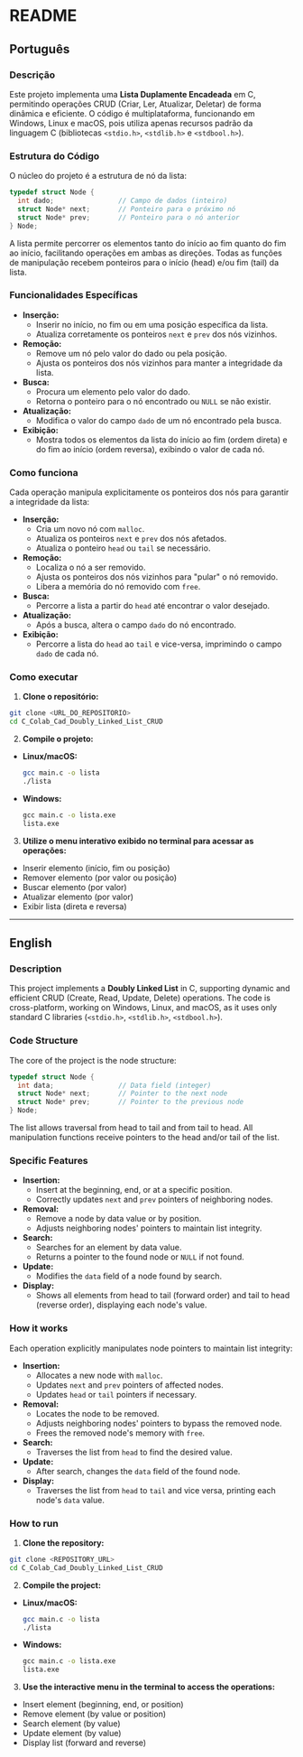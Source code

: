# README

## Português

### Descrição

Este projeto implementa uma **Lista Duplamente Encadeada** em C, permitindo operações CRUD (Criar, Ler, Atualizar, Deletar) de forma dinâmica e eficiente. O código é multiplataforma, funcionando em Windows, Linux e macOS, pois utiliza apenas recursos padrão da linguagem C (bibliotecas `<stdio.h>`, `<stdlib.h>` e `<stdbool.h>`).

### Estrutura do Código

O núcleo do projeto é a estrutura de nó da lista:

```c
typedef struct Node {
  int dado;                // Campo de dados (inteiro)
  struct Node* next;       // Ponteiro para o próximo nó
  struct Node* prev;       // Ponteiro para o nó anterior
} Node;
```

A lista permite percorrer os elementos tanto do início ao fim quanto do fim ao início, facilitando operações em ambas as direções. Todas as funções de manipulação recebem ponteiros para o início (head) e/ou fim (tail) da lista.

### Funcionalidades Específicas

- **Inserção:**  
  - Inserir no início, no fim ou em uma posição específica da lista.
  - Atualiza corretamente os ponteiros `next` e `prev` dos nós vizinhos.
- **Remoção:**  
  - Remove um nó pelo valor do dado ou pela posição.
  - Ajusta os ponteiros dos nós vizinhos para manter a integridade da lista.
- **Busca:**  
  - Procura um elemento pelo valor do dado.
  - Retorna o ponteiro para o nó encontrado ou `NULL` se não existir.
- **Atualização:**  
  - Modifica o valor do campo `dado` de um nó encontrado pela busca.
- **Exibição:**  
  - Mostra todos os elementos da lista do início ao fim (ordem direta) e do fim ao início (ordem reversa), exibindo o valor de cada nó.

### Como funciona

Cada operação manipula explicitamente os ponteiros dos nós para garantir a integridade da lista:
- **Inserção:**  
  - Cria um novo nó com `malloc`.
  - Atualiza os ponteiros `next` e `prev` dos nós afetados.
  - Atualiza o ponteiro `head` ou `tail` se necessário.
- **Remoção:**  
  - Localiza o nó a ser removido.
  - Ajusta os ponteiros dos nós vizinhos para "pular" o nó removido.
  - Libera a memória do nó removido com `free`.
- **Busca:**  
  - Percorre a lista a partir do `head` até encontrar o valor desejado.
- **Atualização:**  
  - Após a busca, altera o campo `dado` do nó encontrado.
- **Exibição:**  
  - Percorre a lista do `head` ao `tail` e vice-versa, imprimindo o campo `dado` de cada nó.

### Como executar

1. **Clone o repositório:**
  ```bash
  git clone <URL_DO_REPOSITORIO>
  cd C_Colab_Cad_Doubly_Linked_List_CRUD
  ```

2. **Compile o projeto:**
  - **Linux/macOS:**
    ```bash
    gcc main.c -o lista
    ./lista
    ```
  - **Windows:**
    ```cmd
    gcc main.c -o lista.exe
    lista.exe
    ```

3. **Utilize o menu interativo exibido no terminal para acessar as operações:**
  - Inserir elemento (início, fim ou posição)
  - Remover elemento (por valor ou posição)
  - Buscar elemento (por valor)
  - Atualizar elemento (por valor)
  - Exibir lista (direta e reversa)

---

## English

### Description

This project implements a **Doubly Linked List** in C, supporting dynamic and efficient CRUD (Create, Read, Update, Delete) operations. The code is cross-platform, working on Windows, Linux, and macOS, as it uses only standard C libraries (`<stdio.h>`, `<stdlib.h>`, `<stdbool.h>`).

### Code Structure

The core of the project is the node structure:

```c
typedef struct Node {
  int data;                // Data field (integer)
  struct Node* next;       // Pointer to the next node
  struct Node* prev;       // Pointer to the previous node
} Node;
```

The list allows traversal from head to tail and from tail to head. All manipulation functions receive pointers to the head and/or tail of the list.

### Specific Features

- **Insertion:**  
  - Insert at the beginning, end, or at a specific position.
  - Correctly updates `next` and `prev` pointers of neighboring nodes.
- **Removal:**  
  - Remove a node by data value or by position.
  - Adjusts neighboring nodes' pointers to maintain list integrity.
- **Search:**  
  - Searches for an element by data value.
  - Returns a pointer to the found node or `NULL` if not found.
- **Update:**  
  - Modifies the `data` field of a node found by search.
- **Display:**  
  - Shows all elements from head to tail (forward order) and tail to head (reverse order), displaying each node's value.

### How it works

Each operation explicitly manipulates node pointers to maintain list integrity:
- **Insertion:**  
  - Allocates a new node with `malloc`.
  - Updates `next` and `prev` pointers of affected nodes.
  - Updates `head` or `tail` pointers if necessary.
- **Removal:**  
  - Locates the node to be removed.
  - Adjusts neighboring nodes' pointers to bypass the removed node.
  - Frees the removed node's memory with `free`.
- **Search:**  
  - Traverses the list from `head` to find the desired value.
- **Update:**  
  - After search, changes the `data` field of the found node.
- **Display:**  
  - Traverses the list from `head` to `tail` and vice versa, printing each node's `data` value.

### How to run

1. **Clone the repository:**
  ```bash
  git clone <REPOSITORY_URL>
  cd C_Colab_Cad_Doubly_Linked_List_CRUD
  ```

2. **Compile the project:**
  - **Linux/macOS:**
    ```bash
    gcc main.c -o lista
    ./lista
    ```
  - **Windows:**
    ```cmd
    gcc main.c -o lista.exe
    lista.exe
    ```

3. **Use the interactive menu in the terminal to access the operations:**
  - Insert element (beginning, end, or position)
  - Remove element (by value or position)
  - Search element (by value)
  - Update element (by value)
  - Display list (forward and reverse)